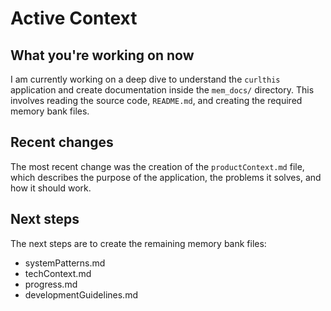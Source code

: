 # Active Context

## What you're working on now

I am currently working on a deep dive to understand the `curlthis` application and create documentation inside the `mem_docs/` directory. This involves reading the source code, `README.md`, and creating the required memory bank files.

## Recent changes

The most recent change was the creation of the `productContext.md` file, which describes the purpose of the application, the problems it solves, and how it should work.

## Next steps

The next steps are to create the remaining memory bank files:

*   systemPatterns.md
*   techContext.md
*   progress.md
*   developmentGuidelines.md